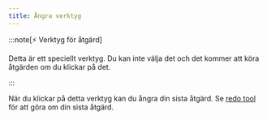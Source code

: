 ```yaml
---
title: Ångra verktyg
---
```


:::note[⚡ Verktyg för åtgärd]

Detta är ett speciellt verktyg.
Du kan inte välja det och det kommer att köra åtgärden om du klickar på det.

:::

När du klickar på detta verktyg kan du ångra din sista åtgärd.
Se [redo tool](../red) för att göra om din sista åtgärd.
